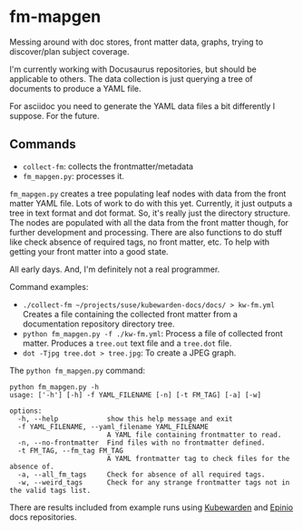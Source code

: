 # fm-mapgen

Messing around with doc stores, front matter data, graphs,
trying to discover/plan subject coverage.

I'm currently working with Docusaurus repositories, but should be applicable to others.
The data collection is just querying a tree of documents to produce a YAML file.

For asciidoc you need to generate the YAML data files a bit differently I suppose.
For the future.

## Commands

- `collect-fm`: collects the frontmatter/metadata
- `fm_mapgen.py`: processes it.

`fm_mapgen.py` creates a tree populating leaf nodes with data from the front matter YAML file.
Lots of work to do with this yet. Currently, it just outputs a tree in text format and dot format.
So, it's really just the directory structure.
The nodes are populated with all the data from the front matter though, for further development and processing.
There are also functions to do stuff like check absence of required tags, no front matter, etc.
To help with getting your front matter into a good state.

All early days. And, I'm definitely not a real programmer.

Command examples:

- `./collect-fm ~/projects/suse/kubewarden-docs/docs/ > kw-fm.yml`
Creates a file containing the collected front matter from a documentation repository directory tree.
- `python fm_mapgen.py -f ./kw-fm.yml`:
Process a file of collected front matter. Produces a `tree.out` text file and a `tree.dot` file.
- `dot -Tjpg tree.dot > tree.jpg`:
To create a JPEG graph.

The `python fm_mapgen.py` command:

```console
python fm_mapgen.py -h
usage: ['-h'] [-h] -f YAML_FILENAME [-n] [-t FM_TAG] [-a] [-w]

options:
  -h, --help            show this help message and exit
  -f YAML_FILENAME, --yaml_filename YAML_FILENAME
                        A YAML file containing frontmatter to read.
  -n, --no-frontmatter  Find files with no frontmatter defined.
  -t FM_TAG, --fm_tag FM_TAG
                        A YAML frontmatter tag to check files for the absence of.
  -a, --all_fm_tags     Check for absence of all required tags.
  -w, --weird_tags      Check for any strange frontmatter tags not in the valid tags list.
```

There are results included from example runs using
[Kubewarden](https://github.com/kubewarden/docs) and
[Epinio](https://github.com/epinio/docs) docs repositories.
